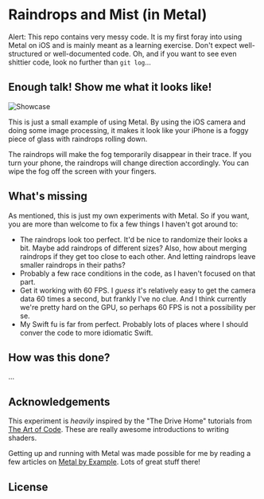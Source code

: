 # Raindrops and Mist (in Metal)

Alert: This repo contains very messy code. It is my first foray into using Metal on iOS and is mainly
meant as a learning exercise. Don't expect well-structured or well-documented code. Oh, and if you want
to see even shittier code, look no further than `git log`...

## Enough talk! Show me what it looks like!

![Showcase](./Showcase.gif)

This is just a small example of using Metal. By using the iOS camera and doing some image processing,
it makes it look like your iPhone is a foggy piece of glass with raindrops rolling down.

The raindrops will make the fog temporarily disappear in their trace. If you turn your phone, the
raindrops will change direction accordingly. You can wipe the fog off the screen with your fingers.

## What's missing

As mentioned, this is just my own experiments with Metal. So if you want, you are more than welcome to
fix a few things I haven't got around to:

* The raindrops look too perfect. It'd be nice to randomize their looks a bit. Maybe add raindrops of
  different sizes? Also, how about merging raindrops if they get too close to each other. And letting
  raindrops leave smaller raindrops in their paths?
* Probably a few race conditions in the code, as I haven't focused on that part.
* Get it working with 60 FPS. I _guess_ it's relatively easy to get the camera data 60 times a second,
  but frankly I've no clue. And I think currently we're pretty hard on the GPU, so perhaps 60 FPS is
  not a possibility per se.
* My Swift fu is far from perfect. Probably lots of places where I should conver the code to more
  idiomatic Swift.

## How was this done?

...

## Acknowledgements
This experiment is _heavily_ inspired by the "The Drive Home" tutorials from
[The Art of Code](https://www.youtube.com/channel/UCcAlTqd9zID6aNX3TzwxJXg). These are really awesome
introductions to writing shaders.

Getting up and running with Metal was made possible for me by reading a few articles on
[Metal by Example](https://metalbyexample.com). Lots of great stuff there!

## License

